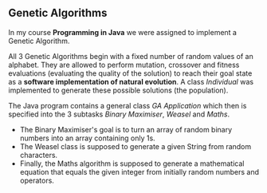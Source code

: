 ## Genetic Algorithms

In my course **Programming in Java** we were assigned to implement a Genetic Algorithm.

All 3 Genetic Algorithms begin with a fixed number of random values of an alphabet. They are allowed to perform mutation, crossover and fitness evaluations (evaluating the quality of the solution) to reach their goal state as a **software implementation of natural evolution**. A class _Individual_ was implemented to generate these possible solutions (the population).

The Java program contains a general class _GA Application_ which then is specified into the 3 subtasks _Binary Maximiser_, _Weasel_ and _Maths_.

- The Binary Maximiser's goal is to turn an array of random binary numbers into an array containing only 1s.
- The Weasel class is supposed to generate a given String from random characters.
- Finally, the Maths algorithm is supposed to generate a mathematical equation that equals the given integer from initially random numbers and operators.
